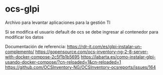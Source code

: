 # ocs-glpi
Archivo para levantar aplicaciones para la gestión TI

Si se modifica el usuario default de ocs se debe ingresar al contenedor para modificar los datos

Documentación de referencia:
    https://rdr-it.com/es/glpi-instalar-un-complemento/
	https://gopensource.com/ocs-inventory-ng-2-8-server-with-docker-compose-2c5f1b1b5695
	https://labarta.es/como-instalar-glpi-usando-docker-compose/?cn-reloaded=1&cn-reloaded=1
	https://github.com/OCSInventory-NG/OCSInventory-ocsreports/issues/164
